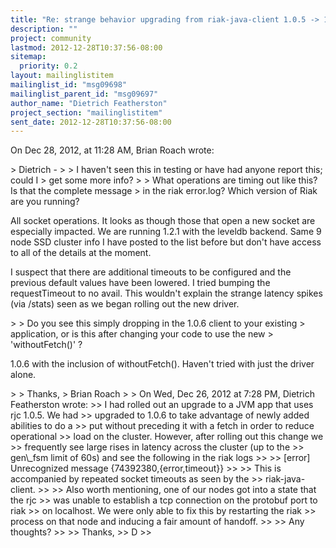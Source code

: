 ```yaml
---
title: "Re: strange behavior upgrading from riak-java-client 1.0.5 -> 1.0.6"
description: ""
project: community
lastmod: 2012-12-28T10:37:56-08:00
sitemap:
  priority: 0.2
layout: mailinglistitem
mailinglist_id: "msg09698"
mailinglist_parent_id: "msg09697"
author_name: "Dietrich Featherston"
project_section: "mailinglistitem"
sent_date: 2012-12-28T10:37:56-08:00
---
```



On Dec 28, 2012, at 11:28 AM, Brian Roach  wrote:

&gt; Dietrich -
&gt; 
&gt; I haven't seen this in testing or have had anyone report this; could I
&gt; get some more info?
&gt; 
&gt; What operations are timing out like this? Is that the complete message
&gt; in the riak error.log? Which version of Riak are you running?

All socket operations. It looks as though those that open a new socket are 
especially impacted. We are running 1.2.1 with the leveldb backend. Same 9 node 
SSD cluster info I have posted to the list before but don't have access to all 
of the details at the moment.

I suspect that there are additional timeouts to be configured and the previous 
default values have been lowered. I tried bumping the requestTimeout to no 
avail. This wouldn't explain the strange latency spikes (via /stats) seen as we 
began rolling out the new driver. 


&gt; 
&gt; Do you see this simply dropping in the 1.0.6 client to your existing
&gt; application, or is this after changing your code to use the new
&gt; 'withoutFetch()' ?

1.0.6 with the inclusion of withoutFetch(). Haven't tried with just the driver 
alone.

&gt; 
&gt; Thanks,
&gt; Brian Roach
&gt; 
&gt; On Wed, Dec 26, 2012 at 7:28 PM, Dietrich Featherston  wrote:
&gt;&gt; I had rolled out an upgrade to a JVM app that uses rjc 1.0.5. We had
&gt;&gt; upgraded to 1.0.6 to take advantage of newly added abilities to do a
&gt;&gt; put without preceding it with a fetch in order to reduce operational
&gt;&gt; load on the cluster. However, after rolling out this change we
&gt;&gt; frequently see large rises in latency across the cluster (up to the
&gt;&gt; gen\\_fsm limit of 60s) and see the following in the riak logs
&gt;&gt; 
&gt;&gt; [error] Unrecognized message {74392380,{error,timeout}}
&gt;&gt; 
&gt;&gt; This is accompanied by repeated socket timeouts as seen by the 
&gt;&gt; riak-java-client.
&gt;&gt; 
&gt;&gt; Also worth mentioning, one of our nodes got into a state that the rjc
&gt;&gt; was unable to establish a tcp connection on the protobuf port to riak
&gt;&gt; on localhost. We were only able to fix this by restarting the riak
&gt;&gt; process on that node and inducing a fair amount of handoff.
&gt;&gt; 
&gt;&gt; Any thoughts?
&gt;&gt; 
&gt;&gt; Thanks,
&gt;&gt; D
&gt;&gt; 

